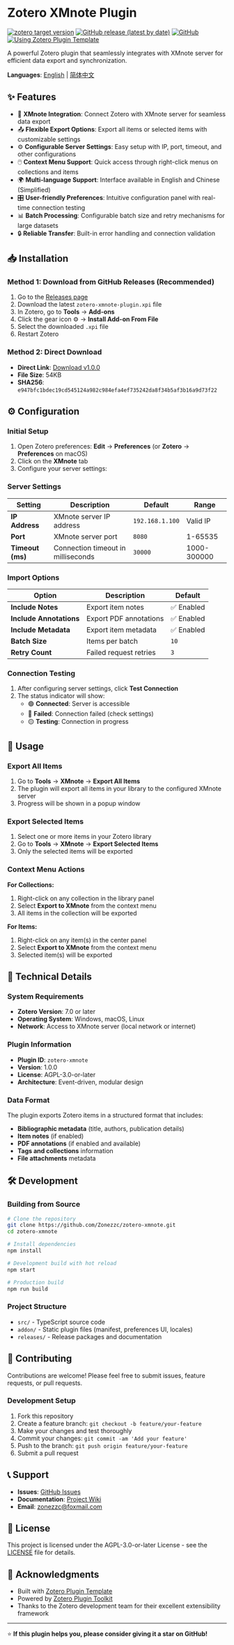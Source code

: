 # Zotero XMnote Plugin

[![zotero target version](https://img.shields.io/badge/Zotero-7-green?style=flat-square&logo=zotero&logoColor=CC2936)](https://www.zotero.org)
[![GitHub release (latest by date)](https://img.shields.io/github/v/release/Zonezzc/zotero-xmnote?style=flat-square)](https://github.com/Zonezzc/zotero-xmnote/releases)
[![GitHub](https://img.shields.io/github/license/Zonezzc/zotero-xmnote?style=flat-square)](https://github.com/Zonezzc/zotero-xmnote/blob/main/LICENSE)
[![Using Zotero Plugin Template](https://img.shields.io/badge/Using-Zotero%20Plugin%20Template-blue?style=flat-square&logo=github)](https://github.com/windingwind/zotero-plugin-template)

A powerful Zotero plugin that seamlessly integrates with XMnote server for efficient data export and synchronization.

**Languages**: [English](README.md) | [简体中文](README-zh.md)

## ✨ Features

- 🔗 **XMnote Integration**: Connect Zotero with XMnote server for seamless data export
- 📤 **Flexible Export Options**: Export all items or selected items with customizable settings
- ⚙️ **Configurable Server Settings**: Easy setup with IP, port, timeout, and other configurations
- 🖱️ **Context Menu Support**: Quick access through right-click menus on collections and items
- 🌍 **Multi-language Support**: Interface available in English and Chinese (Simplified)
- 🎛️ **User-friendly Preferences**: Intuitive configuration panel with real-time connection testing
- 📊 **Batch Processing**: Configurable batch size and retry mechanisms for large datasets
- 🔒 **Reliable Transfer**: Built-in error handling and connection validation

## 📥 Installation

### Method 1: Download from GitHub Releases (Recommended)

1. Go to the [Releases page](https://github.com/Zonezzc/zotero-xmnote/releases)
2. Download the latest `zotero-xmnote-plugin.xpi` file
3. In Zotero, go to **Tools** → **Add-ons**
4. Click the gear icon ⚙️ → **Install Add-on From File**
5. Select the downloaded `.xpi` file
6. Restart Zotero

### Method 2: Direct Download

- **Direct Link**: [Download v1.0.0](https://github.com/Zonezzc/zotero-xmnote/releases/download/v1.0.0/zotero-xmnote-plugin.xpi)
- **File Size**: 54KB
- **SHA256**: `e947bfc1bdec19cd545124a982c984efa4ef735242da8f34b5af3b16a9d73f22`

## ⚙️ Configuration

### Initial Setup

1. Open Zotero preferences: **Edit** → **Preferences** (or **Zotero** → **Preferences** on macOS)
2. Click on the **XMnote** tab
3. Configure your server settings:

### Server Settings

| Setting | Description | Default | Range |
|---------|-------------|---------|-------|
| **IP Address** | XMnote server IP address | `192.168.1.100` | Valid IP |
| **Port** | XMnote server port | `8080` | 1-65535 |
| **Timeout (ms)** | Connection timeout in milliseconds | `30000` | 1000-300000 |

### Import Options

| Option | Description | Default |
|--------|-------------|---------|
| **Include Notes** | Export item notes | ✅ Enabled |
| **Include Annotations** | Export PDF annotations | ✅ Enabled |
| **Include Metadata** | Export item metadata | ✅ Enabled |
| **Batch Size** | Items per batch | `10` |
| **Retry Count** | Failed request retries | `3` |

### Connection Testing

1. After configuring server settings, click **Test Connection**
2. The status indicator will show:
   - 🟢 **Connected**: Server is accessible
   - 🔴 **Failed**: Connection failed (check settings)
   - 🟡 **Testing**: Connection in progress

## 🚀 Usage

### Export All Items

1. Go to **Tools** → **XMnote** → **Export All Items**
2. The plugin will export all items in your library to the configured XMnote server
3. Progress will be shown in a popup window

### Export Selected Items

1. Select one or more items in your Zotero library
2. Go to **Tools** → **XMnote** → **Export Selected Items**
3. Only the selected items will be exported

### Context Menu Actions

**For Collections:**
1. Right-click on any collection in the library panel
2. Select **Export to XMnote** from the context menu
3. All items in the collection will be exported

**For Items:**
1. Right-click on any item(s) in the center panel
2. Select **Export to XMnote** from the context menu
3. Selected item(s) will be exported

## 🔧 Technical Details

### System Requirements

- **Zotero Version**: 7.0 or later
- **Operating System**: Windows, macOS, Linux
- **Network**: Access to XMnote server (local network or internet)

### Plugin Information

- **Plugin ID**: `zotero-xmnote`
- **Version**: 1.0.0
- **License**: AGPL-3.0-or-later
- **Architecture**: Event-driven, modular design

### Data Format

The plugin exports Zotero items in a structured format that includes:
- **Bibliographic metadata** (title, authors, publication details)
- **Item notes** (if enabled)
- **PDF annotations** (if enabled and available)
- **Tags and collections** information
- **File attachments** metadata

## 🛠️ Development

### Building from Source

```bash
# Clone the repository
git clone https://github.com/Zonezzc/zotero-xmnote.git
cd zotero-xmnote

# Install dependencies
npm install

# Development build with hot reload
npm start

# Production build
npm run build
```

### Project Structure

- `src/` - TypeScript source code
- `addon/` - Static plugin files (manifest, preferences UI, locales)
- `releases/` - Release packages and documentation

## 🤝 Contributing

Contributions are welcome! Please feel free to submit issues, feature requests, or pull requests.

### Development Setup

1. Fork this repository
2. Create a feature branch: `git checkout -b feature/your-feature`
3. Make your changes and test thoroughly
4. Commit your changes: `git commit -am 'Add your feature'`
5. Push to the branch: `git push origin feature/your-feature`
6. Submit a pull request

## 📞 Support

- **Issues**: [GitHub Issues](https://github.com/Zonezzc/zotero-xmnote/issues)
- **Documentation**: [Project Wiki](https://github.com/Zonezzc/zotero-xmnote/wiki)
- **Email**: zonezzc@foxmail.com

## 📄 License

This project is licensed under the AGPL-3.0-or-later License - see the [LICENSE](LICENSE) file for details.

## 🙏 Acknowledgments

- Built with [Zotero Plugin Template](https://github.com/windingwind/zotero-plugin-template)
- Powered by [Zotero Plugin Toolkit](https://github.com/windingwind/zotero-plugin-toolkit)
- Thanks to the Zotero development team for their excellent extensibility framework

---

⭐ **If this plugin helps you, please consider giving it a star on GitHub!**